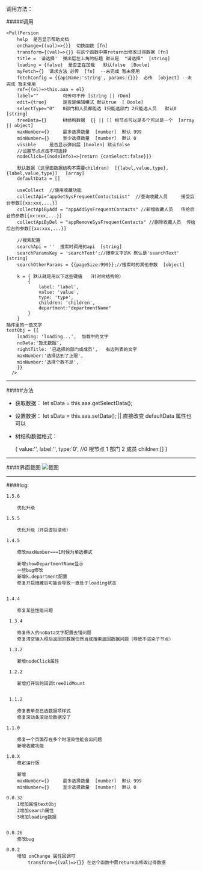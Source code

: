 调用方法：

#####调用

    <PullPersion
        help  是否显示帮助文档
        onChange={(val)=>{}}  切换函数 [fn]
        transform={(val)=>{}} 在这个函数中需return出修改过得数据 [fn]
        title = '请选择'  弹出层左上角的标题 默认是  "请选择"  [string]
        loading = {false}  是否正在加载   默认false  [Boole]
        myFetch={}  请求方法 必传  [fn]  --未完成 暂未使用
        fetchConfig = {{apiName:'string', params:{}}}  必传  [object] --未完成 暂未使用
        ref={(el)=>this.aaa = el}
        label=""         可传可不传 [string || rDom]
        edit={true}      是否是编辑模式 默认true  [ Boole]
        selectType="0"   0部门和人员都能选 1只能选部门 2只能选人员   默认0   [string]
        treeData={}      树结构数据  {} || [] 根节点可以是多个可以是一个  [array || object]
        maxNumber={}     最多选择数量  [number]  默认 999
        minNumber={}     至少选择数量  [number]  默认 0
        visible     是否显示弹出层 [boolen] 默认false
        //设置节点点击不可选择
        nodeClick={(nodeInfo)=>{return {canSelect:false}}}

        默认数据 (这里面数据结构不需要children)  [{label,value,type}, {label,value,type}]   [array]
        defaultData = []

        useCollect  //使用收藏功能
        collectApi="appGetSysFrequentContactsList"  //查询收藏人员     接受后台参数[{xx:xxx,...}]
        collectApiByAdd = "appAddSysFrequentContacts" //新增收藏人员   传给后台的参数[{xx:xxx,...}]
        collectApiByDel = "appRemoveSysFrequentContacts" //删除收藏人员  传给后台的参数[{xx:xxx,...}]

        //搜索配置
        searchApi = ''  搜索时调用的api  [string]
        searchParamsKey = 'searchText';//搜索文字的K 默认是'searchText'   [string]
        searchOtherParams = {{pageSize:999}};//搜索时的其他参数  [object]

        k = { 默认就是用以下这些键值  （针对树结构的）
            {
                label: 'label',
                value: 'value',
                type: 'type',
                children: 'children',
                department:"departmentName"
            }
        }
    插件里的一些文字
    textObj = {{
        loading: 'loading...',  加载中的文字
        noData:'暂无数据',
        rightTitle: '已选择的部门或成员',   右边列表的文字
        maxNumber:'选择达到了上限',
        minNumber:'选择个数不足',
        }}
      />

---

#####方法

-   获取数据：
    let sData = this.aaa.getSelectData();

-   设置数据：
    let sData = this.aaa.setData(); || 直接改变 defaultData 属性也可以

*   树结构数据格式：

    {
    value:'',
    label:'',
    type:'0', //0 根节点 1 部门 2 成员
    children:[]
    }

---

####界面截图
![截图](./img.png "正常使用时的截图")

---

####log:

    1.5.6

        优化升级

    1.5.5

        优化升级（开启虚拟滚动）

    1.4.5

        修改maxNumber===1时候为单选模式

        新增showDepartmentName显示
        一些bug修改
        新增k.department配置
        修复开启搜藏后可能会导致一直处于loading状态


    1.4.4

        修复某些性能问题

     1.3.4

        修复传入的noData文字配置去错问题
        修复清空输入框后返回的数据任然当成搜索返回数据问题（导致不渲染子节点）

     1.3.2

        新增nodeClick属性

     1.2.2

        新增打开后的回调treeDidMount


     1.1.2

        修复表单总已选数据项样式
        修复滚动条滚动后数据没了

    1.1.0

        修复一个页面存在多个时渲染性能会出问题
        新增收藏功能

    1.0.X
        稳定运行版

        新增
        maxNumber={}     最多选择数量  [number]  默认 999
        minNumber={}     至少选择数量  [number]  默认 0

    0.0.32
        1增加属性textObj
        2增加search属性
        3增加loading数据


    0.0.26
        修改bug

    0.0.2
        增加 onChange 属性回调可
            transform={(val)=>{}} 在这个函数中需return出修改过得数据
